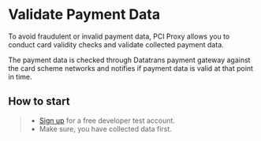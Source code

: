 # Validate Payment Data

To avoid fraudulent or invalid payment data, PCI Proxy allows you to conduct card validity checks and validate collected payment data. 

The payment data is checked through Datatrans payment gateway against the card scheme networks and notifies if payment data is valid at that point in time. 

## How to start

> - [Sign up](https://www.datatrans.ch/en/technics/test-account) for a free developer test account.
> - Make sure, you have collected data first.


